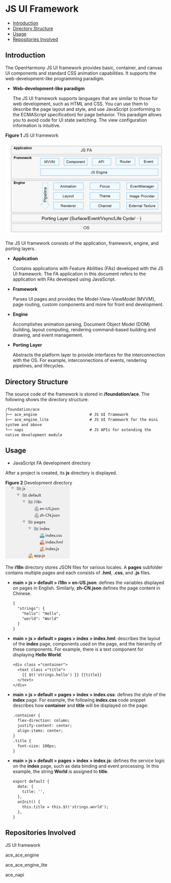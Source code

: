 # JS UI Framework<a name="EN-US_TOPIC_0000001087318673"></a>

-   [Introduction](#section11660541593)
-   [Directory Structure](#section179173014915)
-   [Usage](#section1711605017917)
-   [Repositories Involved](#section1599816111011)

## Introduction<a name="section11660541593"></a>

The OpenHarmony JS UI framework provides basic, container, and canvas UI components and standard CSS animation capabilities. It supports the web-development-like programming paradigm.

-   **Web-development-like paradigm**

    The JS UI framework supports languages that are similar to those for web development, such as HTML and CSS. You can use them to describe the page layout and style, and use JavaScript \(conforming to the ECMAScript specification\) for page behavior. This paradigm allows you to avoid code for UI state switching. The view configuration information is intuitive.


**Figure  1**  JS UI framework<a name="fig15956152211427"></a>  


![](figures/en-us_image_0000001077953992.png)

The JS UI framework consists of the application, framework, engine, and porting layers.

-   **Application**

    Contains applications with Feature Abilities \(FAs\) developed with the JS UI framework. The FA application in this document refers to the application with FAs developed using JavaScript.

-   **Framework**

    Parses UI pages and provides the Model-View-ViewModel \(MVVM\), page routing, custom components and more for front end development.

-   **Engine**

    Accomplishes animation parsing, Document Object Model \(DOM\) building, layout computing, rendering command–based building and drawing, and event management.

-   **Porting Layer**

    Abstracts the platform layer to provide interfaces for the interconnection with the OS. For example, interconnections of events, rendering pipelines, and lifecycles.


## Directory Structure<a name="section179173014915"></a>

The source code of the framework is stored in  **/foundation/ace**. The following shows the directory structure.

```
/foundation/ace
├── ace_engine                       # JS UI framework
├── ace_engine_lite                  # JS UI framework for the mini system and above
└── napi                             # JS APIs for extending the native development module
```

## Usage<a name="section1711605017917"></a>

-   JavaScript FA development directory

After a project is created, its  **js**  directory is displayed.

**Figure  2**  Development directory<a name="fig343917486112"></a>  
![](figures/development-directory.png "development-directory")

The  **i18n**  directory stores JSON files for various locales. A  **pages**  subfolder contains multiple pages and each consists of  **.hml**,  **.css**, and  **.js**  files.

-   **main \> js \> default \> i18n \> en-US.json**: defines the variables displayed on pages in English. Similarly,  **zh-CN.json**  defines the page content in Chinese.

    ```
    {
      "strings": {
        "hello": "Hello",
        "world": "World"
      }
    }
    ```

-   **main \> js \> default \> pages \> index \> index.hml**: describes the layout of the  **index**  page, components used on the page, and the hierarchy of these components. For example, there is a text component for displaying  **Hello World**.

    ```
    <div class ="container">
      <text class ="title">
        {{ $t('strings.hello') }} {{title}}
      </text>
    </div>
    ```

-   **main \> js \> default \> pages \> index \> index.css**: defines the style of the  **index**  page. For example, the following  **index.css**  code snippet describes how  **container**  and  **title**  will be displayed on the page:

    ```
    .container {
      flex-direction: column;
      justify-content: center;
      align-items: center;
    }
    .title {
      font-size: 100px;
    }
    ```

-   **main \> js \> default \> pages \> index \> index.js**: defines the service logic on the  **index**  page, such as data binding and event processing. In this example, the string  **World**  is assigned to  **title**.

    ```
    export default {
      data: {
        title: '',
      },
      onInit() {
        this.title = this.$t('strings.world');
      },
    }
    ```


## Repositories Involved<a name="section1599816111011"></a>

JS UI framework

ace\_ace\_engine

ace\_ace\_engine\_lite

ace\_napi

